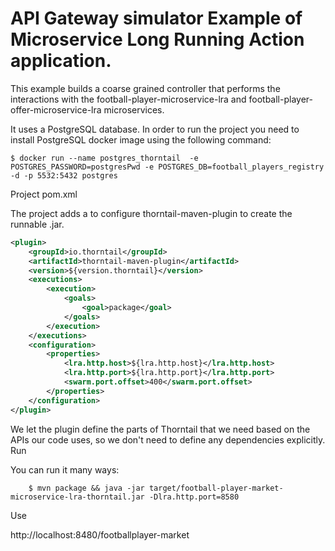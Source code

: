 # API Gateway simulator Example of Microservice Long Running Action application.

This example builds a coarse grained controller that performs the interactions with the football-player-microservice-lra and football-player-offer-microservice-lra microservices.

It uses a PostgreSQL database. In order to run the project you need to install PostgreSQL docker image using the following command:

```console
$ docker run --name postgres_thorntail  -e POSTGRES_PASSWORD=postgresPwd -e POSTGRES_DB=football_players_registry -d -p 5532:5432 postgres
```

Project pom.xml


The project adds a <plugin> to configure thorntail-maven-plugin to create the runnable .jar.

```xml
<plugin>
    <groupId>io.thorntail</groupId>
    <artifactId>thorntail-maven-plugin</artifactId>
    <version>${version.thorntail}</version>
    <executions>
    	<execution>
        	<goals>
            	<goal>package</goal>
            </goals>
        </execution>
    </executions>
    <configuration>
        <properties>
            <lra.http.host>${lra.http.host}</lra.http.host>
            <lra.http.port>${lra.http.port}</lra.http.port>
            <swarm.port.offset>400</swarm.port.offset>
        </properties>
    </configuration>
</plugin>
```

We let the plugin define the parts of Thorntail that we need based on the APIs our code uses, so we don't need to define any dependencies explicitly.
Run

You can run it many ways:

```console
    $ mvn package && java -jar target/football-player-market-microservice-lra-thorntail.jar -Dlra.http.port=8580
```

Use

http://localhost:8480/footballplayer-market
